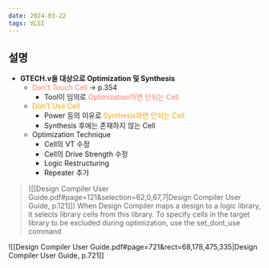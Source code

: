 ```yaml
---
date: 2024-03-22
tags: VLSI
---
```


## 설명

- **GTECH.v을 대상으로 Optimization 및 Synthesis**
	- <span style="color: salmon">Don't Touch Cell</span> → p.354
		- Tool이 임의로 <span style="color: salmon">Optimization하면 안되는 Cell</span>
	- <span style="color: orange">Don't Use Cell</span>
		- Power 등의 이유로 <span style="color: orange">Synthesis하면 안되는 Cell</span>
		- Synthesis 후에는 존재하지 않는 Cell
	- Optimization Technique
		- Cell의 VT 수정
		- Cell의 Drive Strength 수정
		- Logic Restructuring
		- Repeater 추가

> ([[Design Compiler User Guide.pdf#page=121&selection=62,0,67,7|Design Compiler User Guide, p.121]])
> When Design Compiler maps a design to a logic library, it selects library cells from this library. To specify cells in the target library to be excluded during optimization, use the set_dont_use command

![[Design Compiler User Guide.pdf#page=721&rect=68,178,475,335|Design Compiler User Guide, p.721]]